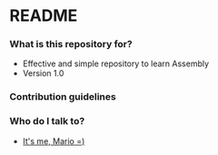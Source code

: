 # README #

### What is this repository for? ###

* Effective and simple repository to learn Assembly
* Version 1.0

### Contribution guidelines ###

### Who do I talk to? ###

* [It's me, Mario =)](https://bitbucket.org/pedruino)
